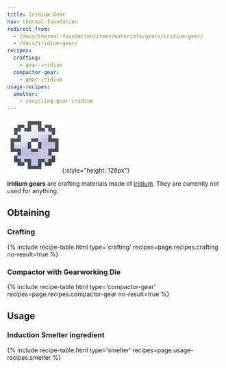 ```yaml
---
title: Iridium Gear
nav: thermal-foundation
redirect_from:
  - /docs/thermal-foundation/items/materials/gears/iridium-gear/
  - /docs/iridium-gear/
recipes:
  crafting:
    - gear-iridium
  compactor-gear:
    - gear-iridium
usage-recipes:
  smelter:
    - recycling-gear-iridium
---
```


![Iridium gear](/assets/images/thermal-foundation/gear-iridium.png){:style="height: 128px"}


**Iridium gears** are crafting materials made of
[iridium](/docs/iridium-ingot/). They are currently not used for anything.


Obtaining
---------

### Crafting
{% include recipe-table.html type='crafting' recipes=page.recipes.crafting no-result=true %}

### Compactor with Gearworking Die
{% include recipe-table.html type='compactor-gear' recipes=page.recipes.compactor-gear no-result=true %}


Usage
-----

### Induction Smelter ingredient
{% include recipe-table.html type='smelter' recipes=page.usage-recipes.smelter %}
